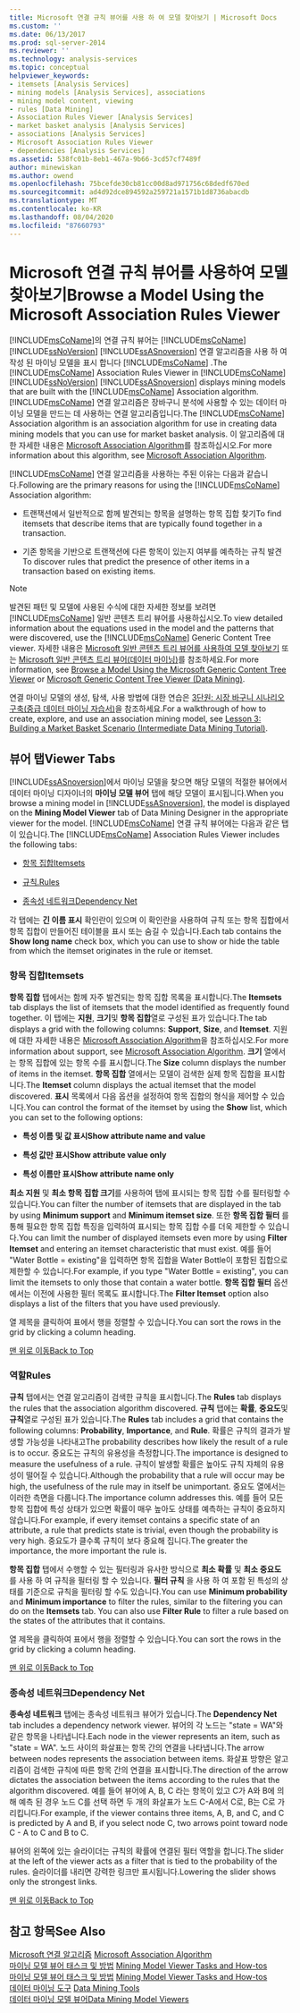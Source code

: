 ```yaml
---
title: Microsoft 연결 규칙 뷰어를 사용 하 여 모델 찾아보기 | Microsoft Docs
ms.custom: ''
ms.date: 06/13/2017
ms.prod: sql-server-2014
ms.reviewer: ''
ms.technology: analysis-services
ms.topic: conceptual
helpviewer_keywords:
- itemsets [Analysis Services]
- mining models [Analysis Services], associations
- mining model content, viewing
- rules [Data Mining]
- Association Rules Viewer [Analysis Services]
- market basket analysis [Analysis Services]
- associations [Analysis Services]
- Microsoft Association Rules Viewer
- dependencies [Analysis Services]
ms.assetid: 538fc01b-8eb1-467a-9b66-3cd57cf7489f
author: minewiskan
ms.author: owend
ms.openlocfilehash: 75bcefde30cb81cc00d8ad971756c68dedf670ed
ms.sourcegitcommit: ad4d92dce894592a259721a1571b1d8736abacdb
ms.translationtype: MT
ms.contentlocale: ko-KR
ms.lasthandoff: 08/04/2020
ms.locfileid: "87660793"
---
```

# <a name="browse-a-model-using-the-microsoft-association-rules-viewer"></a><span data-ttu-id="0ef99-102">Microsoft 연결 규칙 뷰어를 사용하여 모델 찾아보기</span><span class="sxs-lookup"><span data-stu-id="0ef99-102">Browse a Model Using the Microsoft Association Rules Viewer</span></span>
  <span data-ttu-id="0ef99-103">[!INCLUDE[msCoName](../../includes/msconame-md.md)]의 연결 규칙 뷰어는 [!INCLUDE[msCoName](../../includes/msconame-md.md)] [!INCLUDE[ssNoVersion](../../includes/ssnoversion-md.md)] [!INCLUDE[ssASnoversion](../../includes/ssasnoversion-md.md)] 연결 알고리즘을 사용 하 여 작성 된 마이닝 모델을 표시 합니다 [!INCLUDE[msCoName](../../includes/msconame-md.md)] .</span><span class="sxs-lookup"><span data-stu-id="0ef99-103">The [!INCLUDE[msCoName](../../includes/msconame-md.md)] Association Rules Viewer in [!INCLUDE[msCoName](../../includes/msconame-md.md)] [!INCLUDE[ssNoVersion](../../includes/ssnoversion-md.md)] [!INCLUDE[ssASnoversion](../../includes/ssasnoversion-md.md)] displays mining models that are built with the [!INCLUDE[msCoName](../../includes/msconame-md.md)] Association algorithm.</span></span> <span data-ttu-id="0ef99-104">[!INCLUDE[msCoName](../../includes/msconame-md.md)] 연결 알고리즘은 장바구니 분석에 사용할 수 있는 데이터 마이닝 모델을 만드는 데 사용하는 연결 알고리즘입니다.</span><span class="sxs-lookup"><span data-stu-id="0ef99-104">The [!INCLUDE[msCoName](../../includes/msconame-md.md)] Association algorithm is an association algorithm for use in creating data mining models that you can use for market basket analysis.</span></span> <span data-ttu-id="0ef99-105">이 알고리즘에 대한 자세한 내용은 [Microsoft Association Algorithm](microsoft-association-algorithm.md)를 참조하십시오.</span><span class="sxs-lookup"><span data-stu-id="0ef99-105">For more information about this algorithm, see [Microsoft Association Algorithm](microsoft-association-algorithm.md).</span></span>  
  
 <span data-ttu-id="0ef99-106">[!INCLUDE[msCoName](../../includes/msconame-md.md)] 연결 알고리즘을 사용하는 주된 이유는 다음과 같습니다.</span><span class="sxs-lookup"><span data-stu-id="0ef99-106">Following are the primary reasons for using the [!INCLUDE[msCoName](../../includes/msconame-md.md)] Association algorithm:</span></span>  
  
-   <span data-ttu-id="0ef99-107">트랜잭션에서 일반적으로 함께 발견되는 항목을 설명하는 항목 집합 찾기</span><span class="sxs-lookup"><span data-stu-id="0ef99-107">To find itemsets that describe items that are typically found together in a transaction.</span></span>  
  
-   <span data-ttu-id="0ef99-108">기존 항목을 기반으로 트랜잭션에 다른 항목이 있는지 여부를 예측하는 규칙 발견</span><span class="sxs-lookup"><span data-stu-id="0ef99-108">To discover rules that predict the presence of other items in a transaction based on existing items.</span></span>  
  
> [!NOTE]  
>  <span data-ttu-id="0ef99-109">발견된 패턴 및 모델에 사용된 수식에 대한 자세한 정보를 보려면 [!INCLUDE[msCoName](../../includes/msconame-md.md)] 일반 콘텐츠 트리 뷰어를 사용하십시오.</span><span class="sxs-lookup"><span data-stu-id="0ef99-109">To view detailed information about the equations used in the model and the patterns that were discovered, use the [!INCLUDE[msCoName](../../includes/msconame-md.md)] Generic Content Tree viewer.</span></span> <span data-ttu-id="0ef99-110">자세한 내용은 [Microsoft 일반 콘텐츠 트리 뷰어를 사용하여 모델 찾아보기](browse-a-model-using-the-microsoft-generic-content-tree-viewer.md) 또는 [Microsoft 일반 콘텐츠 트리 뷰어&#40;데이터 마이닝&#41;](../microsoft-generic-content-tree-viewer-data-mining.md)를 참조하세요.</span><span class="sxs-lookup"><span data-stu-id="0ef99-110">For more information, see [Browse a Model Using the Microsoft Generic Content Tree Viewer](browse-a-model-using-the-microsoft-generic-content-tree-viewer.md) or [Microsoft Generic Content Tree Viewer &#40;Data Mining&#41;](../microsoft-generic-content-tree-viewer-data-mining.md).</span></span>  
  
 <span data-ttu-id="0ef99-111">연결 마이닝 모델의 생성, 탐색, 사용 방법에 대한 연습은 [3단원: 시장 바구니 시나리오 구축&#40;중급 데이터 마이닝 자습서&#41;](../../tutorials/lesson-3-building-a-market-basket-scenario-intermediate-data-mining-tutorial.md)을 참조하세요.</span><span class="sxs-lookup"><span data-stu-id="0ef99-111">For a walkthrough of how to create, explore, and use an association mining model, see [Lesson 3: Building a Market Basket Scenario &#40;Intermediate Data Mining Tutorial&#41;](../../tutorials/lesson-3-building-a-market-basket-scenario-intermediate-data-mining-tutorial.md).</span></span>  
  
##  <a name="viewer-tabs"></a><a name="BKMK_ViewerTabs"></a><span data-ttu-id="0ef99-112">뷰어 탭</span><span class="sxs-lookup"><span data-stu-id="0ef99-112">Viewer Tabs</span></span>  
 <span data-ttu-id="0ef99-113">[!INCLUDE[ssASnoversion](../../includes/ssasnoversion-md.md)]에서 마이닝 모델을 찾으면 해당 모델의 적절한 뷰어에서 데이터 마이닝 디자이너의 **마이닝 모델 뷰어** 탭에 해당 모델이 표시됩니다.</span><span class="sxs-lookup"><span data-stu-id="0ef99-113">When you browse a mining model in [!INCLUDE[ssASnoversion](../../includes/ssasnoversion-md.md)], the model is displayed on the **Mining Model Viewer** tab of Data Mining Designer in the appropriate viewer for the model.</span></span> <span data-ttu-id="0ef99-114">[!INCLUDE[msCoName](../../includes/msconame-md.md)] 연결 규칙 뷰어에는 다음과 같은 탭이 있습니다.</span><span class="sxs-lookup"><span data-stu-id="0ef99-114">The [!INCLUDE[msCoName](../../includes/msconame-md.md)] Association Rules Viewer includes the following tabs:</span></span>  
  
-   [<span data-ttu-id="0ef99-115">항목 집합</span><span class="sxs-lookup"><span data-stu-id="0ef99-115">Itemsets</span></span>](#BKMK_Itemsets)  
  
-   [<span data-ttu-id="0ef99-116">규칙.</span><span class="sxs-lookup"><span data-stu-id="0ef99-116">Rules</span></span>](#BKMK_Rules)  
  
-   [<span data-ttu-id="0ef99-117">종속성 네트워크</span><span class="sxs-lookup"><span data-stu-id="0ef99-117">Dependency Net</span></span>](#BKMK_Dependency)  
  
 <span data-ttu-id="0ef99-118">각 탭에는 **긴 이름 표시** 확인란이 있으며 이 확인란을 사용하여 규칙 또는 항목 집합에서 항목 집합이 만들어진 테이블을 표시 또는 숨길 수 있습니다.</span><span class="sxs-lookup"><span data-stu-id="0ef99-118">Each tab contains the **Show long name** check box, which you can use to show or hide the table from which the itemset originates in the rule or itemset.</span></span>  
  
###  <a name="itemsets"></a><a name="BKMK_Itemsets"></a><span data-ttu-id="0ef99-119">항목 집합</span><span class="sxs-lookup"><span data-stu-id="0ef99-119">Itemsets</span></span>  
 <span data-ttu-id="0ef99-120">**항목 집합** 탭에서는 함께 자주 발견되는 항목 집합 목록을 표시합니다.</span><span class="sxs-lookup"><span data-stu-id="0ef99-120">The **Itemsets** tab displays the list of itemsets that the model identified as frequently found together.</span></span> <span data-ttu-id="0ef99-121">이 탭에는 **지원**, **크기**및 **항목 집합**열로 구성된 표가 있습니다.</span><span class="sxs-lookup"><span data-stu-id="0ef99-121">The tab displays a grid with the following columns: **Support**, **Size**, and **Itemset**.</span></span> <span data-ttu-id="0ef99-122">지원에 대한 자세한 내용은 [Microsoft Association Algorithm](microsoft-association-algorithm.md)을 참조하십시오.</span><span class="sxs-lookup"><span data-stu-id="0ef99-122">For more information about support, see [Microsoft Association Algorithm](microsoft-association-algorithm.md).</span></span> <span data-ttu-id="0ef99-123">**크기** 열에서는 항목 집합에 있는 항목 수를 표시합니다.</span><span class="sxs-lookup"><span data-stu-id="0ef99-123">The **Size** column displays the number of items in the itemset.</span></span> <span data-ttu-id="0ef99-124">**항목 집합** 열에서는 모델이 검색한 실제 항목 집합을 표시합니다.</span><span class="sxs-lookup"><span data-stu-id="0ef99-124">The **Itemset** column displays the actual itemset that the model discovered.</span></span> <span data-ttu-id="0ef99-125">**표시** 목록에서 다음 옵션을 설정하여 항목 집합의 형식을 제어할 수 있습니다.</span><span class="sxs-lookup"><span data-stu-id="0ef99-125">You can control the format of the itemset by using the **Show** list, which you can set to the following options:</span></span>  
  
-   <span data-ttu-id="0ef99-126">**특성 이름 및 값 표시**</span><span class="sxs-lookup"><span data-stu-id="0ef99-126">**Show attribute name and value**</span></span>  
  
-   <span data-ttu-id="0ef99-127">**특성 값만 표시**</span><span class="sxs-lookup"><span data-stu-id="0ef99-127">**Show attribute value only**</span></span>  
  
-   <span data-ttu-id="0ef99-128">**특성 이름만 표시**</span><span class="sxs-lookup"><span data-stu-id="0ef99-128">**Show attribute name only**</span></span>  
  
 <span data-ttu-id="0ef99-129">**최소 지원** 및 **최소 항목 집합 크기**를 사용하여 탭에 표시되는 항목 집합 수를 필터링할 수 있습니다.</span><span class="sxs-lookup"><span data-stu-id="0ef99-129">You can filter the number of itemsets that are displayed in the tab by using **Minimum support** and **Minimum itemset size**.</span></span> <span data-ttu-id="0ef99-130">또한 **항목 집합 필터** 를 통해 필요한 항목 집합 특징을 입력하여 표시되는 항목 집합 수를 더욱 제한할 수 있습니다.</span><span class="sxs-lookup"><span data-stu-id="0ef99-130">You can limit the number of displayed itemsets even more by using **Filter Itemset** and entering an itemset characteristic that must exist.</span></span> <span data-ttu-id="0ef99-131">예를 들어 "Water Bottle = existing"을 입력하면 항목 집합을 Water Bottle이 포함된 집합으로 제한할 수 있습니다.</span><span class="sxs-lookup"><span data-stu-id="0ef99-131">For example, if you type "Water Bottle = existing", you can limit the itemsets to only those that contain a water bottle.</span></span> <span data-ttu-id="0ef99-132">**항목 집합 필터** 옵션에서는 이전에 사용한 필터 목록도 표시합니다.</span><span class="sxs-lookup"><span data-stu-id="0ef99-132">The **Filter Itemset** option also displays a list of the filters that you have used previously.</span></span>  
  
 <span data-ttu-id="0ef99-133">열 제목을 클릭하여 표에서 행을 정렬할 수 있습니다.</span><span class="sxs-lookup"><span data-stu-id="0ef99-133">You can sort the rows in the grid by clicking a column heading.</span></span>  
  
 [<span data-ttu-id="0ef99-134">맨 위로 이동</span><span class="sxs-lookup"><span data-stu-id="0ef99-134">Back to Top</span></span>](#BKMK_ViewerTabs)  
  
###  <a name="rules"></a><a name="BKMK_Rules"></a><span data-ttu-id="0ef99-135">역할</span><span class="sxs-lookup"><span data-stu-id="0ef99-135">Rules</span></span>  
 <span data-ttu-id="0ef99-136">**규칙** 탭에서는 연결 알고리즘이 검색한 규칙을 표시합니다.</span><span class="sxs-lookup"><span data-stu-id="0ef99-136">The **Rules** tab displays the rules that the association algorithm discovered.</span></span> <span data-ttu-id="0ef99-137">**규칙** 탭에는 **확률**, **중요도**및 **규칙**열로 구성된 표가 있습니다.</span><span class="sxs-lookup"><span data-stu-id="0ef99-137">The **Rules** tab includes a grid that contains the following columns: **Probability**, **Importance**, and **Rule**.</span></span> <span data-ttu-id="0ef99-138">확률은 규칙의 결과가 발생할 가능성을 나타내고</span><span class="sxs-lookup"><span data-stu-id="0ef99-138">The probability describes how likely the result of a rule is to occur.</span></span> <span data-ttu-id="0ef99-139">중요도는 규칙의 유용성을 측정합니다.</span><span class="sxs-lookup"><span data-stu-id="0ef99-139">The importance is designed to measure the usefulness of a rule.</span></span> <span data-ttu-id="0ef99-140">규칙이 발생할 확률은 높아도 규칙 자체의 유용성이 떨어질 수 있습니다.</span><span class="sxs-lookup"><span data-stu-id="0ef99-140">Although the probability that a rule will occur may be high, the usefulness of the rule may in itself be unimportant.</span></span> <span data-ttu-id="0ef99-141">중요도 열에서는 이러한 측면을 다룹니다.</span><span class="sxs-lookup"><span data-stu-id="0ef99-141">The importance column addresses this.</span></span> <span data-ttu-id="0ef99-142">예를 들어 모든 항목 집합에 특성 상태가 있으면 확률이 매우 높아도 상태를 예측하는 규칙이 중요하지 않습니다.</span><span class="sxs-lookup"><span data-stu-id="0ef99-142">For example, if every itemset contains a specific state of an attribute, a rule that predicts state is trivial, even though the probability is very high.</span></span> <span data-ttu-id="0ef99-143">중요도가 클수록 규칙이 보다 중요해 집니다.</span><span class="sxs-lookup"><span data-stu-id="0ef99-143">The greater the importance, the more important the rule is.</span></span>  
  
 <span data-ttu-id="0ef99-144">**항목 집합** 탭에서 수행할 수 있는 필터링과 유사한 방식으로 **최소 확률** 및 **최소 중요도** 를 사용 하 여 규칙을 필터링 할 수 있습니다. **필터 규칙** 을 사용 하 여 포함 된 특성의 상태를 기준으로 규칙을 필터링 할 수도 있습니다.</span><span class="sxs-lookup"><span data-stu-id="0ef99-144">You can use **Minimum probability** and **Minimum importance** to filter the rules, similar to the filtering you can do on the **Itemsets** tab. You can also use **Filter Rule** to filter a rule based on the states of the attributes that it contains.</span></span>  
  
 <span data-ttu-id="0ef99-145">열 제목을 클릭하여 표에서 행을 정렬할 수 있습니다.</span><span class="sxs-lookup"><span data-stu-id="0ef99-145">You can sort the rows in the grid by clicking a column heading.</span></span>  
  
 [<span data-ttu-id="0ef99-146">맨 위로 이동</span><span class="sxs-lookup"><span data-stu-id="0ef99-146">Back to Top</span></span>](#BKMK_ViewerTabs)  
  
###  <a name="dependency-net"></a><a name="BKMK_Dependency"></a><span data-ttu-id="0ef99-147">종속성 네트워크</span><span class="sxs-lookup"><span data-stu-id="0ef99-147">Dependency Net</span></span>  
 <span data-ttu-id="0ef99-148">**종속성 네트워크** 탭에는 종속성 네트워크 뷰어가 있습니다.</span><span class="sxs-lookup"><span data-stu-id="0ef99-148">The **Dependency Net** tab includes a dependency network viewer.</span></span> <span data-ttu-id="0ef99-149">뷰어의 각 노드는 "state = WA"와 같은 항목을 나타냅니다.</span><span class="sxs-lookup"><span data-stu-id="0ef99-149">Each node in the viewer represents an item, such as "state = WA".</span></span> <span data-ttu-id="0ef99-150">노드 사이의 화살표는 항목 간의 연결을 나타냅니다.</span><span class="sxs-lookup"><span data-stu-id="0ef99-150">The arrow between nodes represents the association between items.</span></span> <span data-ttu-id="0ef99-151">화살표 방향은 알고리즘이 검색한 규칙에 따른 항목 간의 연결을 표시합니다.</span><span class="sxs-lookup"><span data-stu-id="0ef99-151">The direction of the arrow dictates the association between the items according to the rules that the algorithm discovered.</span></span> <span data-ttu-id="0ef99-152">예를 들어 뷰어에 A, B, C 라는 항목이 있고 C가 A와 B에 의해 예측 된 경우 노드 C를 선택 하면 두 개의 화살표가 노드 C-A에서 C로, B는 C로 가리킵니다.</span><span class="sxs-lookup"><span data-stu-id="0ef99-152">For example, if the viewer contains three items, A, B, and C, and C is predicted by A and B, if you select node C, two arrows point toward node C - A to C and B to C.</span></span>  
  
 <span data-ttu-id="0ef99-153">뷰어의 왼쪽에 있는 슬라이더는 규칙의 확률에 연결된 필터 역할을 합니다.</span><span class="sxs-lookup"><span data-stu-id="0ef99-153">The slider at the left of the viewer acts as a filter that is tied to the probability of the rules.</span></span> <span data-ttu-id="0ef99-154">슬라이더를 내리면 강력한 링크만 표시됩니다.</span><span class="sxs-lookup"><span data-stu-id="0ef99-154">Lowering the slider shows only the strongest links.</span></span>  
  
 [<span data-ttu-id="0ef99-155">맨 위로 이동</span><span class="sxs-lookup"><span data-stu-id="0ef99-155">Back to Top</span></span>](#BKMK_ViewerTabs)  
  
## <a name="see-also"></a><span data-ttu-id="0ef99-156">참고 항목</span><span class="sxs-lookup"><span data-stu-id="0ef99-156">See Also</span></span>  
 <span data-ttu-id="0ef99-157">[Microsoft 연결 알고리즘](microsoft-association-algorithm.md) </span><span class="sxs-lookup"><span data-stu-id="0ef99-157">[Microsoft Association Algorithm](microsoft-association-algorithm.md) </span></span>  
 <span data-ttu-id="0ef99-158">[마이닝 모델 뷰어 태스크 및 방법](mining-model-viewer-tasks-and-how-tos.md) </span><span class="sxs-lookup"><span data-stu-id="0ef99-158">[Mining Model Viewer Tasks and How-tos](mining-model-viewer-tasks-and-how-tos.md) </span></span>  
 <span data-ttu-id="0ef99-159">[마이닝 모델 뷰어 태스크 및 방법](mining-model-viewer-tasks-and-how-tos.md) </span><span class="sxs-lookup"><span data-stu-id="0ef99-159">[Mining Model Viewer Tasks and How-tos](mining-model-viewer-tasks-and-how-tos.md) </span></span>  
 <span data-ttu-id="0ef99-160">[데이터 마이닝 도구](data-mining-tools.md) </span><span class="sxs-lookup"><span data-stu-id="0ef99-160">[Data Mining Tools](data-mining-tools.md) </span></span>  
 [<span data-ttu-id="0ef99-161">데이터 마이닝 모델 뷰어</span><span class="sxs-lookup"><span data-stu-id="0ef99-161">Data Mining Model Viewers</span></span>](data-mining-model-viewers.md)  
  
  
